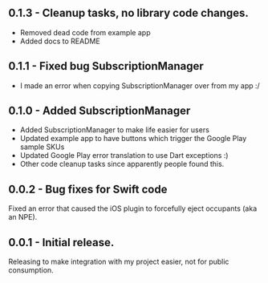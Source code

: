 ## 0.1.3 - Cleanup tasks, no library code changes.
* Removed dead code from example app
* Added docs to README

## 0.1.1 - Fixed bug SubscriptionManager
* I made an error when copying SubscriptionManager over from my app :/

## 0.1.0 - Added SubscriptionManager
* Added SubscriptionManager to make life easier for users
* Updated example app to have buttons which trigger the Google Play sample SKUs
* Updated Google Play error translation to use Dart exceptions :)
* Other code cleanup tasks since apparently people found this.

## 0.0.2 - Bug fixes for Swift code
Fixed an error that caused the iOS plugin to forcefully eject occupants (aka an NPE).

## 0.0.1 - Initial release.
Releasing to make integration with my project easier, not for public consumption.
